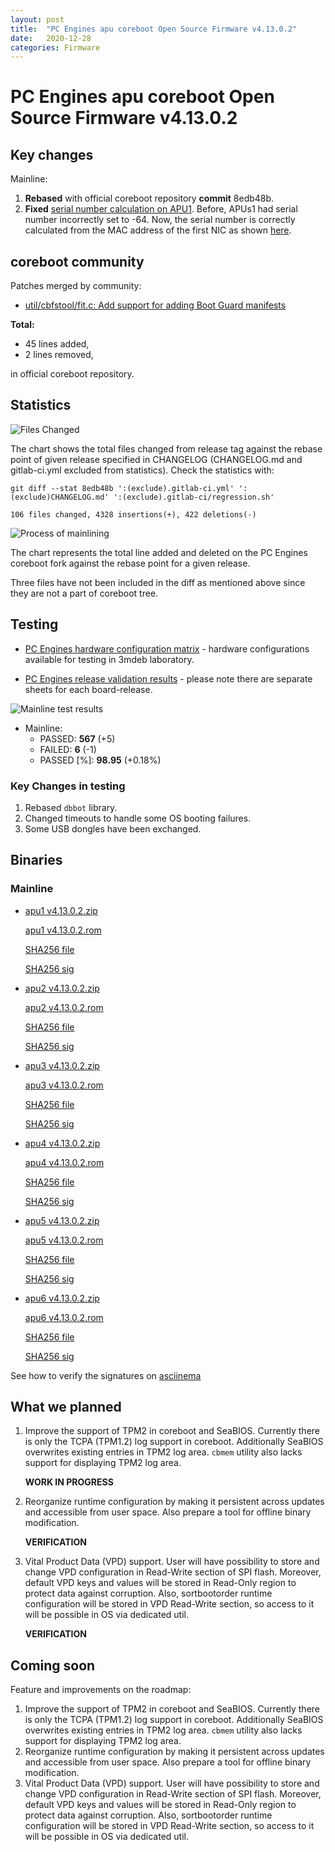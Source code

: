 ```yaml
---
layout: post
title:  "PC Engines apu coreboot Open Source Firmware v4.13.0.2"
date:   2020-12-28
categories: Firmware
---
```

# PC Engines apu coreboot Open Source Firmware v4.13.0.2

## Key changes

Mainline:

1. **Rebased** with official coreboot repository **commit** 8edb48b.
2. **Fixed** [serial number calculation on APU1](https://github.com/pcengines/coreboot/issues/436). Before, APUs1 had serial number incorrectly set to -64. Now, the serial number is correctly calculated from the MAC address of the first NIC as shown [here](https://www.pcengines.ch/ht_macid.htm).

## coreboot community

Patches merged by community:

* [util/cbfstool/fit.c: Add support for adding Boot Guard manifests](https://review.coreboot.org/c/coreboot/+/48469)

**Total:**

* 45 lines added,
* 2 lines removed,

in official coreboot repository.

## Statistics

![Files Changed](https://cloud.3mdeb.com/index.php/s/b4J9ZsSKcyfnF2d/preview)

The chart shows the total files changed from release tag against the rebase
point of given release specified in CHANGELOG (CHANGELOG.md and gitlab-ci.yml
excluded from statistics). Check the statistics with:

```
git diff --stat 8edb48b ':(exclude).gitlab-ci.yml' ':(exclude)CHANGELOG.md' ':(exclude).gitlab-ci/regression.sh'
```

`106 files changed, 4328 insertions(+), 422 deletions(-)`

![Process of mainlining](https://cloud.3mdeb.com/index.php/s/WL5We9Lm4T6CkDR/preview)

The chart represents the total line added and deleted on the PC Engines
coreboot fork against the rebase point for a given release.

Three files have not been included in the diff as mentioned above since they
are not a part of coreboot tree.

## Testing

* [PC Engines hardware configuration matrix](https://cloud.3mdeb.com/index.php/s/sakiLj98Zxqz2D3/preview) - hardware configurations available for testing in 3mdeb laboratory.

* [PC Engines release validation results](https://3mdeb.us16.list-manage.com/track/click?u=fce95b885fc13fbf1db611816&id=96d9b426c0&e=16ffa34a09) - please note there are separate sheets for each board-release.

![Mainline test results](https://cloud.3mdeb.com/index.php/s/H3Me4DR5LmZ24ei/preview)

* Mainline:
  * PASSED: **567** (+5)  
  * FAILED: **6** (-1)  
  * PASSED [%]: **98.95** (+0.18%)

### Key Changes in testing

1. Rebased `dbbot` library.
2. Changed timeouts to handle some OS booting failures.
3. Some USB dongles have been exchanged.

## Binaries

### Mainline

* [apu1 v4.13.0.2.zip](https://3mdeb.com/open-source-firmware/pcengines/apu1/apu1_v4.13.0.2.zip)

  [apu1 v4.13.0.2.rom](https://3mdeb.com/open-source-firmware/pcengines/apu1/apu1_v4.13.0.2.rom)

  [SHA256 file](https://3mdeb.com/open-source-firmware/pcengines/apu1/apu1_v4.13.0.2.SHA256)

  [SHA256 sig](https://3mdeb.com/open-source-firmware/pcengines/apu1/apu1_v4.13.0.2.SHA256.sig)

* [apu2 v4.13.0.2.zip](https://3mdeb.com/open-source-firmware/pcengines/apu2/apu2_v4.13.0.2.zip)

  [apu2 v4.13.0.2.rom](https://3mdeb.com/open-source-firmware/pcengines/apu2/apu2_v4.13.0.2.rom)

  [SHA256 file](https://3mdeb.com/open-source-firmware/pcengines/apu2/apu2_v4.13.0.2.SHA256)

  [SHA256 sig](https://3mdeb.com/open-source-firmware/pcengines/apu2/apu2_v4.13.0.2.SHA256.sig)

* [apu3 v4.13.0.2.zip](https://3mdeb.com/open-source-firmware/pcengines/apu3/apu3_v4.13.0.2.zip)

  [apu3 v4.13.0.2.rom](https://3mdeb.com/open-source-firmware/pcengines/apu3/apu3_v4.13.0.2.rom)

  [SHA256 file](https://3mdeb.com/open-source-firmware/pcengines/apu3/apu3_v4.13.0.2.SHA256)

  [SHA256 sig](https://3mdeb.com/open-source-firmware/pcengines/apu3/apu3_v4.13.0.2.SHA256.sig)

* [apu4 v4.13.0.2.zip](https://3mdeb.com/open-source-firmware/pcengines/apu4/apu4_v4.13.0.2.zip)

  [apu4 v4.13.0.2.rom](https://3mdeb.com/open-source-firmware/pcengines/apu4/apu4_v4.13.0.2.rom)

  [SHA256 file](https://3mdeb.com/open-source-firmware/pcengines/apu4/apu4_v4.13.0.2.SHA256)

  [SHA256 sig](https://3mdeb.com/open-source-firmware/pcengines/apu4/apu4_v4.13.0.2.SHA256.sig)

* [apu5 v4.13.0.2.zip](https://3mdeb.com/open-source-firmware/pcengines/apu5/apu5_v4.13.0.2.zip)

  [apu5 v4.13.0.2.rom](https://3mdeb.com/open-source-firmware/pcengines/apu5/apu5_v4.13.0.2.rom)

  [SHA256 file](https://3mdeb.com/open-source-firmware/pcengines/apu5/apu5_v4.13.0.2.SHA256)

  [SHA256 sig](https://3mdeb.com/open-source-firmware/pcengines/apu5/apu5_v4.13.0.2.SHA256.sig)

* [apu6 v4.13.0.2.zip](https://3mdeb.com/open-source-firmware/pcengines/apu6/apu6_v4.13.0.2.zip)

  [apu6 v4.13.0.2.rom](https://3mdeb.com/open-source-firmware/pcengines/apu6/apu6_v4.13.0.2.rom)

  [SHA256 file](https://3mdeb.com/open-source-firmware/pcengines/apu6/apu6_v4.13.0.2.SHA256)

  [SHA256 sig](https://3mdeb.com/open-source-firmware/pcengines/apu6/apu6_v4.13.0.2.SHA256.sig)

See how to verify the signatures on [asciinema](https://asciinema.org/a/376207)

## What we planned

1. Improve the support of TPM2 in coreboot and SeaBIOS. Currently there is only
   the TCPA (TPM1.2) log support in coreboot. Additionally SeaBIOS overwrites
   existing entries in TPM2 log area. `cbmem` utility also lacks support for
   displaying TPM2 log area.

   **WORK IN PROGRESS**

2. Reorganize runtime configuration by making it persistent across updates and
   accessible from user space. Also prepare a tool for offline binary
   modification.

   **VERIFICATION**

3. Vital Product Data (VPD) support. User will have possibility to store
   and change VPD configuration in Read-Write section of SPI flash. Moreover,
   default VPD keys and values will be stored in Read-Only region to protect
   data against corruption. Also, sortbootorder runtime configuration will be
   stored in VPD Read-Write section, so access to it will be possible in OS
   via dedicated util.

   **VERIFICATION**

## Coming soon

Feature and improvements on the roadmap:

1. Improve the support of TPM2 in coreboot and SeaBIOS. Currently there is only
   the TCPA (TPM1.2) log support in coreboot. Additionally SeaBIOS overwrites
   existing entries in TPM2 log area. `cbmem` utility also lacks support for
   displaying TPM2 log area.
2. Reorganize runtime configuration by making it persistent across updates and
   accessible from user space. Also prepare a tool for offline binary
   modification.
3. Vital Product Data (VPD) support. User will have possibility to store
   and change VPD configuration in Read-Write section of SPI flash. Moreover,
   default VPD keys and values will be stored in Read-Only region to protect
   data against corruption. Also, sortbootorder runtime configuration will be
   stored in VPD Read-Write section, so access to it will be possible in OS
   via dedicated util.
